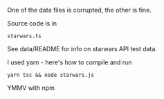 One of the data files is corrupted, the other is fine.

Source code is in

    starwars.ts

See data/README for info on starwars API test data.

I used yarn - here's how to compile and run

    yarn tsc && node starwars.js

YMMV with npm




